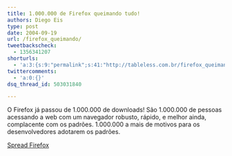```yaml
---
title: 1.000.000 de Firefox queimando tudo!
authors: Diego Eis
type: post
date: 2004-09-19
url: /firefox_queimando/
tweetbackscheck:
  - 1356341207
shorturls:
  - 'a:3:{s:9:"permalink";s:41:"http://tableless.com.br/firefox_queimando";s:7:"tinyurl";s:26:"http://tinyurl.com/3er948c";s:4:"isgd";s:19:"http://is.gd/K21wG2";}'
twittercomments:
  - 'a:0:{}'
dsq_thread_id: 503031840

---
```

O Firefox já passou de 1.000.000 de downloads! São 1.000.000 de pessoas acessando a web com um navegador robusto, rápido, e melhor ainda, complacente com os padrões. 1.000.000 a mais de motivos para os desenvolvedores adotarem os padrões.
              
[Spread Firefox][1]

 [1]: http://www.spreadfirefox.com/?q=node/view/875